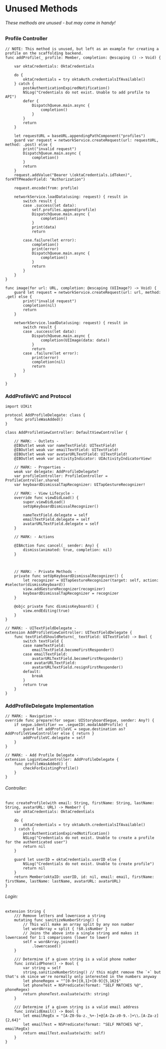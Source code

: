 # Unused Methods

###### These methods are unused - but may come in handy!

### Profile Controller
    // NOTE: This method is unused, but left as an example for creating a profile on the scaffolding backend.
    func addProfile(_ profile: Member, completion: @escaping () -> Void) {
        
        var oktaCredentials: OktaCredentials
        
        do {
            oktaCredentials = try oktaAuth.credentialsIfAvailable()
        } catch {
            postAuthenticationExpiredNotification()
            NSLog("Credentials do not exist. Unable to add profile to API")
            defer {
                DispatchQueue.main.async {
                    completion()
                }
            }
            return
        }
        
        let requestURL = baseURL.appendingPathComponent("profiles")
        guard var request = networkService.createRequest(url: requestURL, method: .post) else {
            print("invalid request")
            DispatchQueue.main.async {
                completion()
            }
            return
        }
        request.addValue("Bearer \(oktaCredentials.idToken)", forHTTPHeaderField: "Authorization")

        request.encode(from: profile)

        networkService.loadData(using: request) { result in
            switch result {
            case .success(let data):
                self.profiles.append(profile)
                DispatchQueue.main.async {
                    completion()
                }
                print(data)
                return

            case.failure(let error):
                completion()
                print(error)
                DispatchQueue.main.async {
                    completion()
                }
                return
            }
        }
    }
    
    func image(for url: URL, completion: @escaping (UIImage?) -> Void) {
        guard let request = networkService.createRequest(url: url, method: .get) else {
            print("invalid request")
            completion(nil)
            return
        }

        networkService.loadData(using: request) { result in
            switch result {
            case .success(let data):
                DispatchQueue.main.async {
                    completion(UIImage(data: data))
                }
                return
            case .failure(let error):
                print(error)
                completion(nil)
                return
            }
        }

    }

### AddProfileVC and Protocol

    import UIKit

    protocol AddProfileDelegate: class {
        func profileWasAdded()
    }

    class AddProfileViewController: DefaultViewController {

        // MARK: - Outlets -
        @IBOutlet weak var nameTextField: UITextField!
        @IBOutlet weak var emailTextField: UITextField!
        @IBOutlet weak var avatarURLTextField: UITextField!
        @IBOutlet weak var activityIndicator: UIActivityIndicatorView!

        // MARK: - Properties -
        weak var delegate: AddProfileDelegate?
        var profileController: ProfileController = ProfileController.shared
        var keyboardDismissalTapRecognizer: UITapGestureRecognizer!
        
        // MARK: - View Lifecycle -
        override func viewDidLoad() {
            super.viewDidLoad()
            setUpKeyboardDismissalRecognizer()
            
            nameTextField.delegate = self
            emailTextField.delegate = self
            avatarURLTextField.delegate = self
        }
        
        // MARK: - Actions
        
        @IBAction func cancel(_ sender: Any) {
            dismiss(animated: true, completion: nil)
        }
        
        
        
        // MARK: - Private Methods -
        private func setUpKeyboardDismissalRecognizer() {
            let recognizer = UITapGestureRecognizer(target: self, action: #selector(dismissKeyboard))
            view.addGestureRecognizer(recognizer)
            keyboardDismissalTapRecognizer = recognizer
        }
        
        @objc private func dismissKeyboard() {
            view.endEditing(true)
        }
    }

    // MARK: - UITextFieldDelegate -
    extension AddProfileViewController: UITextFieldDelegate {
        func textFieldShouldReturn(_ textField: UITextField) -> Bool {
            switch textField {
            case nameTextField:
                emailTextField.becomeFirstResponder()
            case emailTextField:
                avatarURLTextField.becomeFirstResponder()
            case avatarURLTextField:
                avatarURLTextField.resignFirstResponder()
            default:
                break
            }
            return true
        }
    }
    
### AddProfileDelegate Implementation

    // MARK: - Navigation -
    override func prepare(for segue: UIStoryboardSegue, sender: Any?) {
        if segue.identifier == .segueID(.modalAddProfile) {
            guard let addProfileVC = segue.destination as? AddProfileViewController else { return }
            addProfileVC.delegate = self
        }
    }

    // MARK: - Add Profile Delegate -
    extension LoginViewController: AddProfileDelegate {
        func profileWasAdded() {
            checkForExistingProfile()
        }
    }
    
###### Controller:

    func createProfile(with email: String, firstName: String, lastName: String, avatarURL: URL) -> Member? {
        var oktaCredentials: OktaCredentials
        
        do {
            oktaCredentials = try oktaAuth.credentialsIfAvailable()
        } catch {
            postAuthenticationExpiredNotification()
            NSLog("Credentials do not exist. Unable to create a profile for the authenticated user")
            return nil
        }
        
        guard let userID = oktaCredentials.userID else {
            NSLog("Credentials do not exist. Unable to create profile")
            return nil
        }
        return Member(oktaID: userID, id: nil, email: email, firstName: firstName, lastName: lastName, avatarURL: avatarURL)
    }

###### Login:

    extension String {
        /// Remove letters and lowercase a string
        mutating func sanitizeNumberString() {
            // This will make an array split by any non number
            let wordArray = split { !$0.isNumber }
            // Joins the above into a single string and makes it lowercased for 1:1 comparisons (lower to lower)
            self = wordArray.joined()
                .lowercased()
        }

        /// Determine if a given string is a valid phone number
        func isValidPhone() -> Bool {
            var string = self
            string.sanitizeNumberString() // this might remove the `+` but that's ok since we're normally only interested in the numbers anyway
            let phoneRegex = "^[0-9+]{0,1}+[0-9]{5,16}$"
            let phoneTest = NSPredicate(format: "SELF MATCHES %@", phoneRegex)
            return phoneTest.evaluate(with: string)
        }

        /// Determine if a given string is a valid email address
        func isValidEmail() -> Bool {
            let emailRegEx = "[A-Z0-9a-z._%+-]+@[A-Za-z0-9.-]+\\.[A-Za-z]{2,64}"
            let emailTest = NSPredicate(format: "SELF MATCHES %@", emailRegEx)
            return emailTest.evaluate(with: self)
        }
    }

